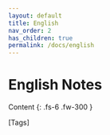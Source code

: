 ```yaml
---
layout: default
title: English
nav_order: 2
has_children: true
permalink: /docs/english
---
```


# English Notes

Content
{: .fs-6 .fw-300 }

[Tags]
